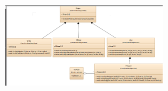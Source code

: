 
![alt text](https://github.com/Alg0r1thmic/Computer-Graphics/blob/master/Primitive-Algorithms/model.png)
